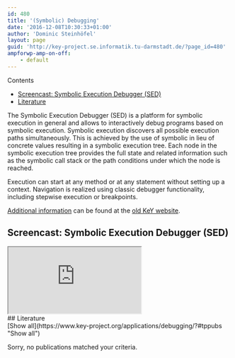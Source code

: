```yaml
---
id: 480
title: '(Symbolic) Debugging'
date: '2016-12-08T10:30:33+01:00'
author: 'Dominic Steinhöfel'
layout: page
guid: 'http://key-project.se.informatik.tu-darmstadt.de/?page_id=480'
ampforwp-amp-on-off:
    - default
---
```


<div class="row"><div class="col-md-3 col-md-push-9"><div class="no_bullets" id="toc_container">Contents

- [Screencast: Symbolic Execution Debugger (SED)](#Screencast_Symbolic_Execution_Debugger_SED)
- [Literature](#Literature)

</div> </div><div class="col-md-9 col-md-pull-3"> The Symbolic Execution Debugger (SED) is a platform for symbolic execution in general and allows to interactively debug programs based on symbolic execution. Symbolic execution discovers all possible execution paths simultaneously. This is achieved by the use of symbolic in lieu of concrete values resulting in a symbolic execution tree. Each node in the symbolic execution tree provides the full state and related information such as the symbolic call stack or the path conditions under which the node is reached.

 Execution can start at any method or at any statement without setting up a context. Navigation is realized using classic debugger functionality, including stepwise execution or breakpoints.

[Additional information](http://i12www.ira.uka.de/key/eclipse/SED/) can be found at the [old KeY website](http://i12www.ira.uka.de/key/eclipse/SED/).

## <span id="Screencast_Symbolic_Execution_Debugger_SED">Screencast: Symbolic Execution Debugger (SED)</span>

<div class="embed-responsive embed-responsive-16by9"> <iframe class="embed-responsive-item" src="https://www.youtube.com/embed/xvKGVyU92MY"></iframe> </div>## <span id="Literature">Literature</span>

<div class="teachpress_pub_list"><form method="get" name="tppublistform"><a id="tppubs" name="tppubs"></a>[Show all](https://www.key-project.org/applications/debugging/?#tppubs "Show all")

</form><div class="teachpress_message_error">Sorry, no publications matched your criteria.

</div></div> </div></div>